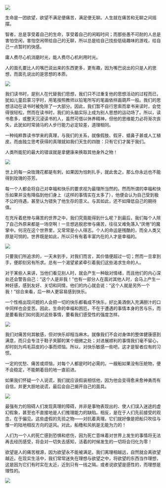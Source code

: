![](http://mmbiz.qpic.cn/mmbiz_png/USbibRkibKtaX22PXxBTtTD4UibgYQErAKnJIkXqTwKF6wl1ZXaYZDiaW6m4Tym2DpQzwVZjsaHzb63GqMn8dtIsEg/0?wx_fmt=png)

生命是一团欲望，欲望不满足便痛苦，满足便无聊。人生就在痛苦和无聊之间摇摆。

智者，总是享受着自己的生命，享受着自己的闲暇时间；而那些愚不可耐的人总是害怕空闲，害怕空闲带给自己的无聊，所以总是给自己找些低级趣味的游戏，给自己一点暂时的快感。

庸人费尽心机消磨时光，能人费尽心机利用时光。

人的面孔要比人的嘴巴说出来的东西更多，更有趣，因为嘴巴说出的只是人的思想，而面孔说出的是思想的本质。

![](http://mmbiz.qpic.cn/mmbiz/6IIznaHHLOQzEcv5lHfNK1qpY32cCCIVibR9gjpSjs1pF6sCmQxrcmBjUnZuEX1MoaK4ShqtrhHJ2xX1McesxGg/640?wx_fmt=jpeg)

我们读书时，是别人在代替我们思想，我们只不过重复他的思想活动的过程而已，犹如儿童启蒙习字时，用笔按照教师以铅笔所写的笔画依样画葫芦一般。我们的思想活动在读书时被免除了一大部分。因此，我们暂不自行思索而拿书来读时，会觉得很轻松，然而在读书时，我们的头脑实际上成为别人思想的运动场了。所以，读书愈多，或整天沉浸读书的人，虽然可借以休养精神，但他的思维能力必将渐次丧失，此犹如时常骑马的人步行能力必定较差，道理相同。

一种纯粹靠读书学来的真理，与我们的关系，就像假肢、假牙、蜡鼻子甚或人工植皮。而由独立思考获得的真理就如我们天生的四肢：只有它们才属于我们。

人类所能犯的最大的错误就是拿健康来换取其他身外之物！

![](http://mmbiz.qpic.cn/mmbiz/6IIznaHHLOQzEcv5lHfNK1qpY32cCCIVtbHsFdXdBIKsb5iaXibmvOhVch1oPzoQw2waCgc9ApNVDbQUqrz03dNw/640?wx_fmt=jpeg)

世上的每一朵玫瑰花都是有刺，如果因为怕刺扎手，就此舍之，那么你永远也不能得到玫瑰的芬芳。

每一个人都会将自己对幸福和快乐的要求视为最理所当然的。然而所谓的幸福和快乐如果并没有降临到他们身上（这样的事情实在太多了），他便会认为自己受到极不公的待遇，甚至认为错失了他生存的意义。与其如此，还不如降低自己的期待值。

在充斥着悲惨与痛苦的世界之中，我们究竟能得到什么呢？到最后，我们每个人除了自己外原来都是一场空啊！一旦想逃脱悲惨与痛苦，往往又难免落入“厌倦”的魔掌中。何况在这个世界里，又常常是小人得志。个人的命运是残酷的，而全人类又原是可悯的。世界既是如此，所以只有有着丰富内在的人才是幸福的。

![](http://mmbiz.qpic.cn/mmbiz/6IIznaHHLOQzEcv5lHfNK1qpY32cCCIVaoYRgB8XS0kufjcPkqbC6yxicTuONQ3JXDicrbQ6pUibvz68XKoicwy6rw/640?wx_fmt=jpeg)

只要我们所追求的，一天未到手，对我们而言，其价值便超过一切；然而一旦拿到手，便即刻另有所求。总有一个渴望紧紧牵引着我们这些渴求生命的人。

对于某些人来讲，当他们看见别人时，就会产生一种敌对情绪，而且他们的内心深处还会警告自己：“这个人是非我！”也有一部分人在面对其他人时，会马上产生一种好感，感到友好、关切和同情，他们的内心就会说：“这个人就是另外一个我！”综合来看，后一种人更容易感到快乐。

一个性格出现问题的人会把一切的快乐都看成不快乐，好比美酒倒入充满胆汁的口中同样也会变苦。因此，生命的幸福和困厄，不在于遭遇的事情本身的苦与乐，而是要看我们如何面对这些事情，要看我们感受性的强度怎样。

![](http://mmbiz.qpic.cn/mmbiz/6IIznaHHLOQzEcv5lHfNK1qpY32cCCIVyJvH4s7Elibq8eaPh7htiaDx6IVPobt0e6wZdZsKJn7SEeNzF1kqliaDg/640?wx_fmt=jpeg)

我们对痛苦何其敏感，但对快乐却相当麻木。就像我们不会对身体的整体健康感到满意，而只会专注于鞋子夹脚的某个细微之处；对进展顺利的事情我们毫不留心，却时刻为鸡毛蒜皮的小事而烦恼。所以，对快乐敏感一些吧，这才是智者应有的习惯。

一定的忧愁、痛苦或烦恼，对每个人都是时时必需的。一艘船如果没有压舱物，便不会稳定，不能朝着目的地一直前进。

如果我们怀疑一个人说谎，我们就应该假装相信他，因为他会变得愈来愈神勇而有自信，并更大胆地说谎，最后会自己揭开自己的面具。

![](http://mmbiz.qpic.cn/mmbiz/6IIznaHHLOQzEcv5lHfNK1qpY32cCCIV1CSZKWiaFKu2rlfHnMBFUkQ3dJp738YZ4a2N1gBibvkiasWzsU6KKrN0w/640?wx_fmt=jpeg)

最强有力的阻碍人们发现真理的障碍，并非是事物表现出的、使人们误入迷途的虚幻假象，甚至也不直接地是人们推理能力的缺陷。相反，是在于人们先前接受的观念，在于偏见。这些虚假的先验之物——对抗着真理。它们就好像是把船只吹往与惟一的陆地相反方向的逆风。对此，船橹和风帆是无能为力的！

人们为一个人的死亡感到恐惧和悲伤，因为死亡意味着对世界上发生的事情将无法再去经历感受，将会对一切失去感知，活着的时候发生的一切将会归化为零！

欲望是人的痛苦根源，因为欲望永不能被满足。我们离理相越远，自然就会离欲望越近。在现实生活中，我们常常迷失在理想与欲望之中，将欲望的东西当作理想，这是因为它们有时实在太近，近到只有一线之隔。或者说欲望是感性的，而理想是理性的。

![](http://mmbiz.qpic.cn/mmbiz/6IIznaHHLOQzEcv5lHfNK1qpY32cCCIVLkz0gcggG09icsnE8sG78WAWJFfpqNQF83N0NNqib1s3nMc5tGhj3kfg/640?wx_fmt=jpeg)